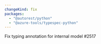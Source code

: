 ```yaml
---
changeKind: fix
packages:
  - "@autorest/python"
  - "@azure-tools/typespec-python"
---
```


Fix typing annotation for internal model #2517
